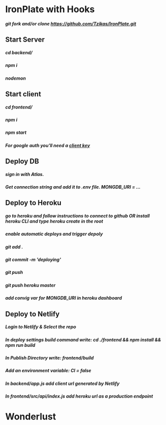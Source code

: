 # IronPlate with Hooks
##### git fork and/or clone https://github.com/Tzikas/IronPlate.git 
## Start Server
##### cd backend/ 
##### npm i 
##### nodemon 


## Start client
##### cd frontend/ 
##### npm i 
##### npm start

##### *For google auth you'll need a [client key](https://www.google.com/search?q=how+to+get+google+oauth+client+id&source=lmns&bih=798&biw=1199&rlz=1C5CHFA_enUS889US889&hl=en&sa=X&ved=2ahUKEwjc7LLz8qvrAhXZZt8KHSg6AfIQ_AUoAHoECAEQAA)*


## Deploy DB
##### sign in with Atlas. 
##### Get connection string and add it to .env file. MONGDB_URI = ...

## Deploy to Heroku
##### go to heroku and follow instructions to connect to github OR install heroku CLI and type heroku create in the root 
##### enable automatic deploys and trigger depoly 
##### git add . 
##### git commit -m 'deploying' 
##### git push
##### git push heroku master
##### add convig var for MONGDB_URI in heroku dashboard


## Deploy to Netlify
##### Login to Netlify & Select the repo
##### In deploy settings build command write: cd ./frontend && npm install && npm run build
##### In Publish Directory write: frontend/build
##### Add an environment variable: CI = false 
##### In backend/app.js add client url generated by Netlify
##### In frontend/src/api/index.js add heroku url as a production endpoint 

# Wonderlust
